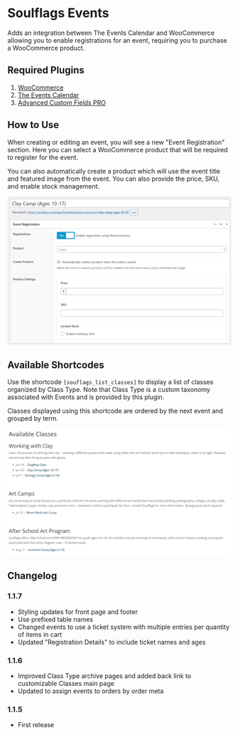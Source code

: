 # Soulflags Events

Adds an integration between The Events Calendar and WooCommerce allowing you to enable registrations for an event, requiring you to purchase a WooCommerce product.

## Required Plugins

1. [WooCommerce](https://wordpress.org/plugins/woocommerce/)
2. [The Events Calendar](https://wordpress.org/plugins/the-events-calendar/)
3. [Advanced Custom Fields PRO](https://www.advancedcustomfields.com/pro/)

## How to Use

When creating or editing an event, you will see a new "Event Registration" section. Here you can select a WooCommerce product that will be required to register for the event.

You can also automatically create a product which will use the event title and featured image from the event. You can also provide the price, SKU, and enable stock management.

![Event Registration Form with Create Product option selected](screenshot-1.png)

## Available Shortcodes

Use the shortcode `[souflags_list_classes]` to display a list of classes organized by Class Type.
Note that Class Type is a custom taxonomy associated with Events and is provided by this plugin.

Classes displayed using this shortcode are ordered by the next event and grouped by term.

![Events grouped by Class Type and sorted by Start Date using the shortcode](screenshot-2.png)

## Changelog

### 1.1.7
- Styling updates for front page and footer
- Use prefixed table names
- Changed events to use a ticket system with multiple entries per quantity of items in cart
- Updated "Registration Details" to include ticket names and ages

### 1.1.6
- Improved Class Type archive pages and added back link to customizable Classes main page
- Updated to assign events to orders by order meta

### 1.1.5
- First release